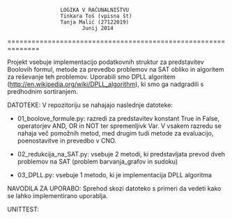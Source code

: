 					 LOGIKA V RAČUNALNIŠTVU 
					 Tinkara Toš (vpisna št)
					 Tanja Malić (27122019)
					    	Junij 2014
==============================================================

Projekt vsebuje implementacijo podatkovnih struktur za predstavitev Boolovih formul, metode za prevedbo 
problemov na SAT obliko in algoritem za reševanje teh problemov. Uporabili smo DPLL algoritem 
(http://en.wikipedia.org/wiki/DPLL_algorithm), ki smo ga nadgradili s predhodnim sortiranjem.

DATOTEKE:
V repozitoriju se nahajajo naslednje datoteke:
- 01_boolove_formule.py: razredi za predstavitev konstant True in False, operatorjev AND, OR in NOT ter spremenljivk Var. 
   V vsakem razredu se nahaja več pomožnih metod, med drugim tudi metode za evaluacijo, poenostavitve in prevedbo v CNO.
   
- 02_redukcija_na_SAT.py: vsebuje 2 metodi, ki predstavljata prevod dveh problemov na SAT (problem barvanja_grafov in sudoku)

- 03_DPLL.py: vsebuje 1 metodo, ki je implementacija DPLL algoritma

NAVODILA ZA UPORABO:
Sprehod skozi datoteko s primeri da vedeti kako se lahko implementirano uporablja.

UNITTEST:


   

 
 

